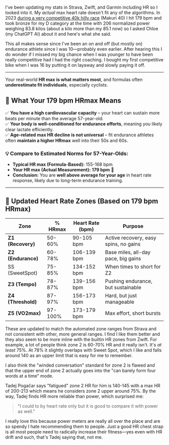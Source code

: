 I've been updating my stats in Strava, Zwift, and Garmin including HR so I looked into it. My _actual_ max heart rate doesn't fit any of the algorithms. In 2023 [during a very competitive 40k hilly race](https://zwiftpower.com/events.php?zid=3748450) (Makuri 40) I hit 179 bpm and took bronze for my D category at the time with 206 normalized power weighing 83.8 kilos (about a kilo more than my 85.1 now) so I asked Chloe (my ChatGPT AI) about it and here's what she said. 

This all makes sense since I've been an on and off (but mostly on) endurance athlete since I was 10—probably even earlier. After hearing this I do wonder if I missed my big chance when I was younger to have been really competitive had I had the right coaching. I bought my first competitive bike when I was 16 by putting it on layaway and slowly paying it off.

----

Your real-world **HR max is what matters most**, and formulas often **underestimate fit individuals**, especially cyclists.

## 🔹 What Your 179 bpm HRmax Means
✅ **You have a high cardiovascular capacity** – your heart can sustain more beats per minute than the average 57-year-old.  
✅ **Your body is well-conditioned for endurance efforts**, meaning you likely clear lactate efficiently.  
✅ **Age-related max HR decline is not universal** – fit endurance athletes often **maintain a higher HRmax** well into their 50s and 60s.  

### 💡 Compare to Estimated Norms for 57-Year-Olds:
- **Typical HR max (Formula-Based):** 155-168 bpm  
- **Your HR max (Actual Measurement):** **179 bpm** 🎯  
- **Conclusion:** You are **well above average for your age** in heart rate response, likely due to long-term endurance training.  

----
## 🔹 Updated Heart Rate Zones (Based on 179 bpm HRmax)

| **Zone**           | **% HRmax** | **Heart Rate (bpm)** | **Purpose**                           |
| ------------------ | ----------- | -------------------- | ------------------------------------- |
| **Z1 (Recovery)**  | 50-60%      | 90-105 bpm           | Active recovery, easy spins, no gains |
| **Z2 (Endurance)** | 60-78%      | 106-139 bpm          | Base miles, all-day pace, big gains   |
| SS (SweetSpot)     | 75-85%      | 134-152 bpm          | When times to short for Z2            |
| **Z3 (Tempo)**     | 78-87%      | 139-156 bpm          | Pushing endurance, but sustainable    |
| **Z4 (Threshold)** | 87-97%      | 156-173 bpm          | Hard, but just manageable             |
| **Z5 (VO2max)**    | 97-100%     | 173-179 bpm          | Max effort, short bursts              |

These are updated to match the automated zone ranges from Strava and not consistent with other, more general ranges. I find I like them better and they also seem to be more inline with the builtin HR zones from Zwift. For example, a lot of people think zone 2 is 60-70% HR and it really isn't. It's *at least* 75%. At 78% it slightly overlaps with Sweet Spot, which I like and falls around 140 as an upper limit that is easy for me to remember.

I also think the "winded conversation" standard for zone 2 is flawed and that the upper end of zone 2 actually goes into the "can barely form four words at a time" mode.

Tadej Pogačar says "fatigued" zone 2 HR for him is 140-145 with a max HR of 200-213 which means he considers zone 2 upper around 75%. By the way, Tadej finds HR more reliable than power, which surprised me:

> "I could to by heart rate only but it is good to compare it with power as well."

I really love this because power meters are really all over the place and are so spendy I hate recommending them to people. Just a good HR chest strap is all most people need to radically increase their fitness—yes even with HR drift and such, that's Tadej saying that, not me.